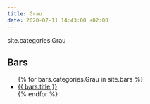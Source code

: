 ```yaml
---
title: Grau
date: 2020-07-11 14:43:00 +02:00
---
```


site.categories.Grau

## Bars
<ul>
{% for bars.categories.Grau in site.bars %}
<li><a href="{{ bars.url }}"> {{ bars.title }}</a> </li>
{% endfor %}
</ul>